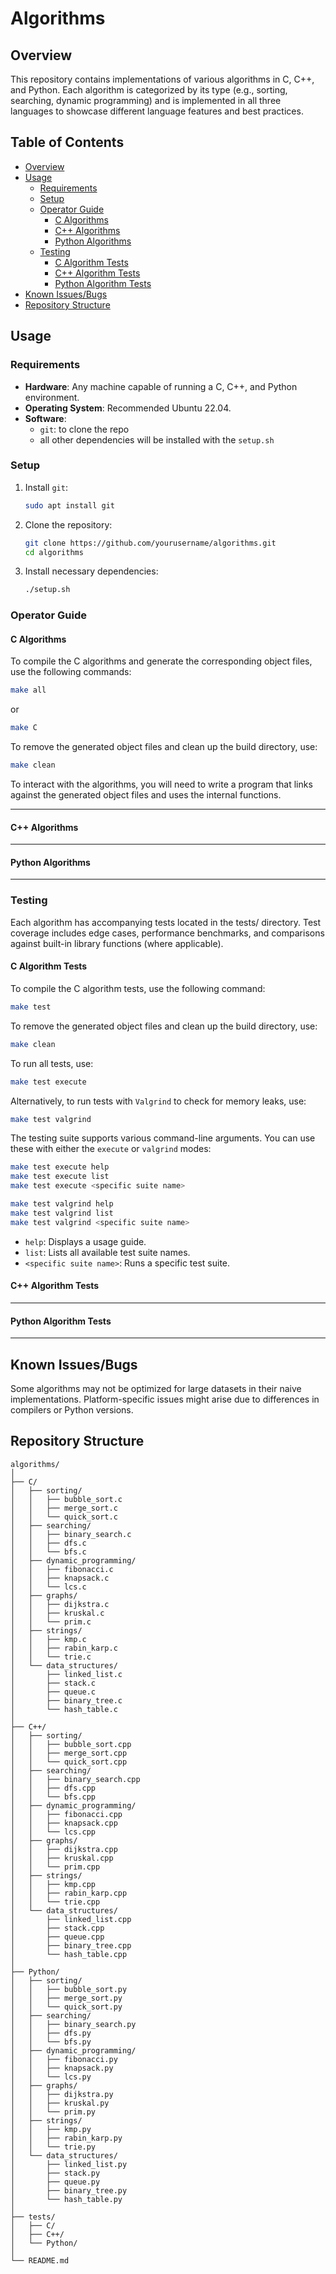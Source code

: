 # Algorithms

## Overview

This repository contains implementations of various algorithms in C, C++, and Python. Each algorithm is categorized by its type (e.g., sorting, searching, dynamic programming) and is implemented in all three languages to showcase different language features and best practices.

## Table of Contents

- [Overview](#overview)
- [Usage](#usage)
  - [Requirements](#requirements)
  - [Setup](#setup)
  - [Operator Guide](#operator-guide)
    - [C Algorithms](#c-algorithms)
    - [C++ Algorithms](#c-algorithms)
    - [Python Algorithms](#python-algorithms)
  - [Testing](#testing)
    - [C Algorithm Tests](#c-algorithm-tests)
    - [C++ Algorithm Tests](#c-algorithm-tests)
    - [Python Algorithm Tests](#python-algorithm-tests)
- [Known Issues/Bugs](#known-issuesbugs)
- [Repository Structure](#repository-structure)

## Usage

### Requirements

- **Hardware**: Any machine capable of running a C, C++, and Python environment.
- **Operating System**: Recommended Ubuntu 22.04.
- **Software**: 
  - `git`: to clone the repo
  - all other dependencies will be installed with the `setup.sh`

### Setup

1. Install `git`:

   ```sh
   sudo apt install git
   ```
1. Clone the repository:

   ```sh
   git clone https://github.com/yourusername/algorithms.git
   cd algorithms
   ```
1. Install necessary dependencies:

   ```sh
   ./setup.sh
   ```

### Operator Guide

#### C Algorithms

To compile the C algorithms and generate the corresponding object files, use the following commands:

```sh
make all
```

or

```sh
make C
```

To remove the generated object files and clean up the build directory, use:

```sh
make clean
```

To interact with the algorithms, you will need to write a program that links against the generated object files and uses the internal functions.

---

#### C++ Algorithms

---

#### Python Algorithms

---

### Testing

Each algorithm has accompanying tests located in the tests/ directory. Test coverage includes edge cases, performance benchmarks, and comparisons against built-in library functions (where applicable).

#### C Algorithm Tests

To compile the C algorithm tests, use the following command:

```sh
make test
```

To remove the generated object files and clean up the build directory, use:

```sh
make clean
```

To run all tests, use:

```sh
make test execute
```
Alternatively, to run tests with `Valgrind` to check for memory leaks, use:

```sh
make test valgrind
```
The testing suite supports various command-line arguments. You can use these with either the `execute` or `valgrind` modes:

```sh
make test execute help
make test execute list
make test execute <specific suite name>

make test valgrind help
make test valgrind list
make test valgrind <specific suite name>
```

- `help`: Displays a usage guide.
- `list`: Lists all available test suite names.
- `<specific suite name>`: Runs a specific test suite.

#### C++ Algorithm Tests

---

#### Python Algorithm Tests

---

## Known Issues/Bugs

Some algorithms may not be optimized for large datasets in their naive implementations.
Platform-specific issues might arise due to differences in compilers or Python versions.

## Repository Structure

```
algorithms/
│
├── C/
│   ├── sorting/
│   │   ├── bubble_sort.c
│   │   ├── merge_sort.c
│   │   └── quick_sort.c
│   ├── searching/
│   │   ├── binary_search.c
│   │   ├── dfs.c
│   │   └── bfs.c
│   ├── dynamic_programming/
│   │   ├── fibonacci.c
│   │   ├── knapsack.c
│   │   └── lcs.c
│   ├── graphs/
│   │   ├── dijkstra.c
│   │   ├── kruskal.c
│   │   └── prim.c
│   ├── strings/
│   │   ├── kmp.c
│   │   ├── rabin_karp.c
│   │   └── trie.c
│   └── data_structures/
│       ├── linked_list.c
│       ├── stack.c
│       ├── queue.c
│       ├── binary_tree.c
│       └── hash_table.c
│
├── C++/
│   ├── sorting/
│   │   ├── bubble_sort.cpp
│   │   ├── merge_sort.cpp
│   │   └── quick_sort.cpp
│   ├── searching/
│   │   ├── binary_search.cpp
│   │   ├── dfs.cpp
│   │   └── bfs.cpp
│   ├── dynamic_programming/
│   │   ├── fibonacci.cpp
│   │   ├── knapsack.cpp
│   │   └── lcs.cpp
│   ├── graphs/
│   │   ├── dijkstra.cpp
│   │   ├── kruskal.cpp
│   │   └── prim.cpp
│   ├── strings/
│   │   ├── kmp.cpp
│   │   ├── rabin_karp.cpp
│   │   └── trie.cpp
│   └── data_structures/
│       ├── linked_list.cpp
│       ├── stack.cpp
│       ├── queue.cpp
│       ├── binary_tree.cpp
│       └── hash_table.cpp
│
├── Python/
│   ├── sorting/
│   │   ├── bubble_sort.py
│   │   ├── merge_sort.py
│   │   └── quick_sort.py
│   ├── searching/
│   │   ├── binary_search.py
│   │   ├── dfs.py
│   │   └── bfs.py
│   ├── dynamic_programming/
│   │   ├── fibonacci.py
│   │   ├── knapsack.py
│   │   └── lcs.py
│   ├── graphs/
│   │   ├── dijkstra.py
│   │   ├── kruskal.py
│   │   └── prim.py
│   ├── strings/
│   │   ├── kmp.py
│   │   ├── rabin_karp.py
│   │   └── trie.py
│   └── data_structures/
│       ├── linked_list.py
│       ├── stack.py
│       ├── queue.py
│       ├── binary_tree.py
│       └── hash_table.py
│
├── tests/
│   ├── C/
│   ├── C++/
│   └── Python/
│
└── README.md
```
